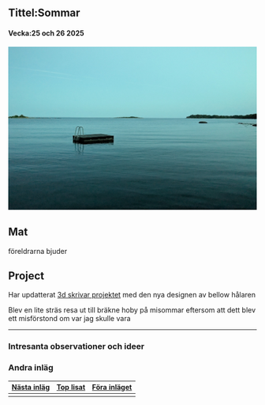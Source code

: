 ## Tittel:Sommar

#### Vecka:25 och 26 2025

![](assets/20250623_205152_image.png)

## Mat

föreldrarna bjuder

## Project

Har updatterat [3d skrivar projektet](https://caspian.rosengren.nu/Projekt/3dSkrivare.html#design) med den nya designen av bellow hålaren

Blev en lite sträs resa ut till bräkne hoby på misommar eftersom att dett blev ett misförstond om var jag skulle vara


---



### Intresanta observationer och ideer

### Andra inläg


| [Nästa inläg](https://caspian.rosengren.nu/blog/27-25.html) | [Top lisat](https://caspian.rosengren.nu/blog.html) | [Föra inläget](https://caspian.rosengren.nu/blog/24-25.html) |
| ---------------------------------------------------------- | ----------------------------------------------------- | ----------------------------------------------------------- |
|                                                          |                                                     |                                                           |
